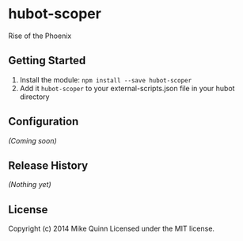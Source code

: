 # hubot-scoper

Rise of the Phoenix

## Getting Started
1. Install the module: `npm install --save hubot-scoper`
2. Add it `hubot-scoper` to your external-scripts.json file in your hubot directory

## Configuration
_(Coming soon)_

## Release History
_(Nothing yet)_

## License
Copyright (c) 2014 Mike Quinn
Licensed under the MIT license.

